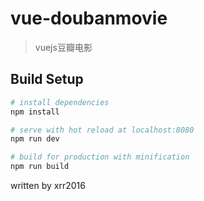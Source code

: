 # vue-doubanmovie

> vuejs豆瓣电影

## Build Setup

``` bash
# install dependencies
npm install

# serve with hot reload at localhost:8080
npm run dev

# build for production with minification
npm run build
```
written by xrr2016
